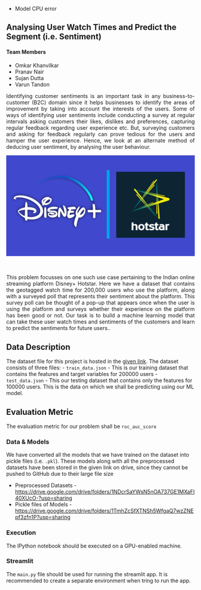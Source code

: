 - Model CPU error


## Analysing User Watch Times and Predict the Segment (i.e. Sentiment)

#### Team Members
- Omkar Khanvilkar
- Pranav Nair
- Sujan Dutta
- Varun Tandon

<div style="text-align: justify">Identifying customer sentiments is an important task in any business-to-customer (B2C) domain since it helps businesses to identify the areas of improvement by taking into account the interests of the users. Some of ways of identifying user sentiments include conducting a survey at regular intervals asking customers their likes, dislikes and preferences, capturing regular feedback regarding user experience etc. But, surveying customers and asking for feedback regularly can prove tedious for the users and hamper the user experience. Hence, we look at an alternate method of deducing user sentiment, by analysing the user behaviour.</div>  


![hotstar_logo](Disney-Hotstar-Logo.jpg)

<p>&nbsp;</p>

<div style="text-align: justify">This problem focusses on one such use case pertaining to the Indian online streaming platform Disney+ Hotstar. Here we have a dataset that contains the geotagged watch time for 200,000 users who use the platform, along with a surveyed poll that represents their sentiment about the platform. This survey poll can be thought of a pop-up that appears once when the user is using the platform and surveys whether their experience on the platform has been good or not.  
Our task is to build a machine learning model that can take these user watch times and sentiments of the customers and learn to predict the sentiments for future users..</div>

## Data Description

The dataset file for this project is hosted in the [given link](https://www.hackerearth.com/problem/machine-learning/predict-the-segment-hotstar/). 
The dataset consists of three files:
    - `train_data.json` - This is our training dataset that contains the features and target variables for 200000 users 
    - `test_data.json` - This our testing dataset that contains only the features for 100000 users. This is the data on which we shall be predicting using our ML model.
    
    
## Evaluation Metric

The evaluation metric for our problem shall be `roc_auc_score`

### Data & Models
We have converted all the models that we have trained on the dataset into pickle files (i.e. `.pkl`). These models along with all the preprocessed datasets have been stored in the given link on drive, since they cannot be pushed to GitHub due to their large file size
- Preprocessed Datasets - https://drive.google.com/drive/folders/1NDcrSaYWsN5nOA737GE1MXaFI40XUcO-?usp=sharing
- Pickle files of Models -  https://drive.google.com/drive/folders/1TmhZcSfXTNSh5WfgaQ7wzZNEpf3zfn1P?usp=sharing

### Execution
The IPython notebook should be executed on a GPU-enabled machine.

### Streamlit 
The `main.py` file should be used for running the streamlit app. It is recommended to create a separate environment when tring to run the app.
